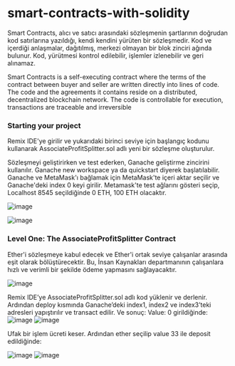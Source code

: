 # smart-contracts-with-solidity

Smart Contracts, alıcı ve satıcı arasındaki sözleşmenin şartlarının doğrudan kod satırlarına yazıldığı, kendi kendini yürüten bir sözleşmedir. Kod ve içerdiği anlaşmalar, dağıtılmış, merkezi olmayan bir blok zinciri ağında bulunur. Kod, yürütmesi kontrol edilebilir, işlemler izlenebilir ve geri alınamaz.

Smart Contracts is a self-executing contract where the terms of the contract between buyer and seller are written directly into lines of code. The code and the agreements it contains reside on a distributed, decentralized blockchain network. The code is controllable for execution, transactions are traceable and irreversible

### Starting your project

Remix IDE'ye girilir ve yukarıdaki birinci seviye için başlangıç kodunu kullanarak AssociateProfitSplitter.sol adlı yeni bir sözleşme oluşturulur.

Sözleşmeyi geliştirirken ve test ederken, Ganache geliştirme zincirini kullanılır. Ganache new workspace ya da quickstart diyerek başlatılabilir. Ganache ve MetaMask'ı bağlamak için MetaMask'te içeri aktar seçilir ve Ganache'deki index 0 keyi girilir. Metamask'te test ağlarını gösteri seçip, Localhost 8545 seçildiğinde 0 ETH, 100 ETH olacaktır.

![image](https://user-images.githubusercontent.com/61952281/175500812-25a9ee9a-e3a4-4701-9c17-2f7cae4e5f7f.png)

![image](https://user-images.githubusercontent.com/61952281/175500740-2df92596-f1c3-4ac6-9b41-c0172f628679.png)


### Level One: The AssociateProfitSplitter Contract
Ether'i sözleşmeye kabul edecek ve Ether'i ortak seviye çalışanlar arasında eşit olarak bölüştürecektir. Bu, İnsan Kaynakları departmanının çalışanlara hızlı ve verimli bir şekilde ödeme yapmasını sağlayacaktır.

![image](https://user-images.githubusercontent.com/61952281/175501285-ac649cbd-297c-4903-a513-3aefd85de57a.png)


Remix IDE’ye AssociateProfitSplitter.sol adlı kod yüklenir ve derlenir. Ardından deploy kısmında Ganache’deki index1, index2 ve index3’teki adresleri yapıştırılır ve transact edilir. Ve sonuç:
Value: 0 girildiğinde:
![image](https://user-images.githubusercontent.com/61952281/175501503-83603a8f-4c9c-4dd0-944c-2b4740dcac3f.png) ![image](https://user-images.githubusercontent.com/61952281/175501524-b33eacf1-6899-49fc-b1ce-187e19e9edb9.png)

Ufak bir işlem ücreti keser. Ardından ether seçilip value 33 ile deposit edildiğinde:

![image](https://user-images.githubusercontent.com/61952281/175501888-906cdf31-35f7-4ccc-b16e-4943927ac18b.png) ![image](https://user-images.githubusercontent.com/61952281/175501931-2536cc5e-7dce-4e97-a9fc-77a3b112c19b.png)


